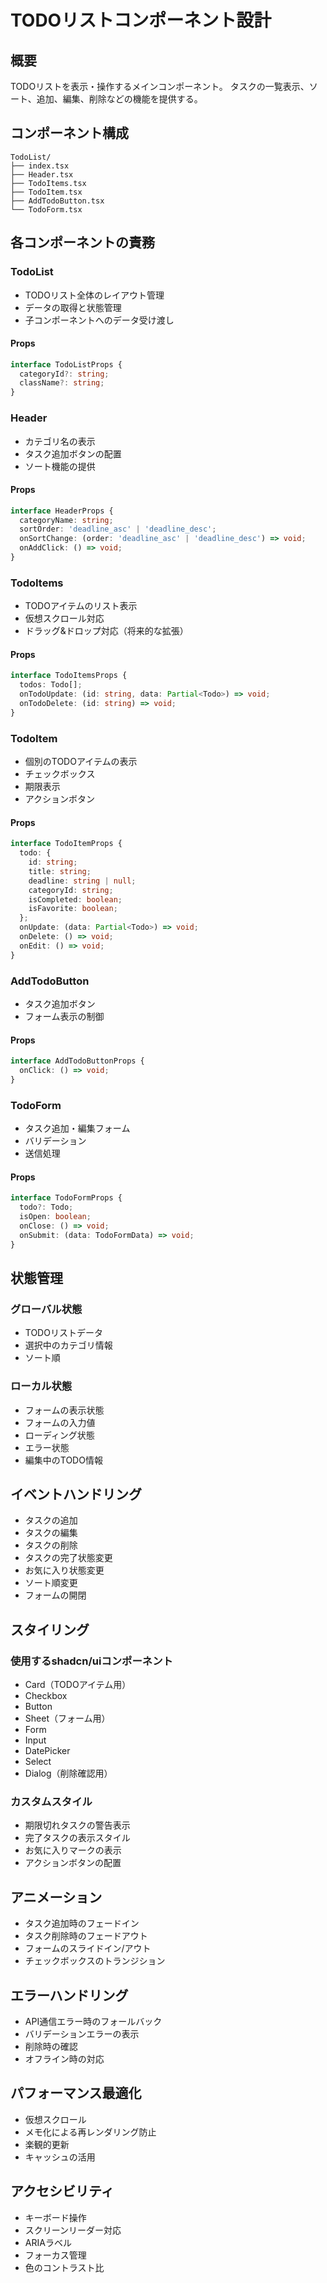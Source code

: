 # TODOリストコンポーネント設計

## 概要
TODOリストを表示・操作するメインコンポーネント。
タスクの一覧表示、ソート、追加、編集、削除などの機能を提供する。

## コンポーネント構成
```
TodoList/
├── index.tsx
├── Header.tsx
├── TodoItems.tsx
├── TodoItem.tsx
├── AddTodoButton.tsx
└── TodoForm.tsx
```

## 各コンポーネントの責務

### TodoList
- TODOリスト全体のレイアウト管理
- データの取得と状態管理
- 子コンポーネントへのデータ受け渡し

#### Props
```typescript
interface TodoListProps {
  categoryId?: string;
  className?: string;
}
```

### Header
- カテゴリ名の表示
- タスク追加ボタンの配置
- ソート機能の提供

#### Props
```typescript
interface HeaderProps {
  categoryName: string;
  sortOrder: 'deadline_asc' | 'deadline_desc';
  onSortChange: (order: 'deadline_asc' | 'deadline_desc') => void;
  onAddClick: () => void;
}
```

### TodoItems
- TODOアイテムのリスト表示
- 仮想スクロール対応
- ドラッグ&ドロップ対応（将来的な拡張）

#### Props
```typescript
interface TodoItemsProps {
  todos: Todo[];
  onTodoUpdate: (id: string, data: Partial<Todo>) => void;
  onTodoDelete: (id: string) => void;
}
```

### TodoItem
- 個別のTODOアイテムの表示
- チェックボックス
- 期限表示
- アクションボタン

#### Props
```typescript
interface TodoItemProps {
  todo: {
    id: string;
    title: string;
    deadline: string | null;
    categoryId: string;
    isCompleted: boolean;
    isFavorite: boolean;
  };
  onUpdate: (data: Partial<Todo>) => void;
  onDelete: () => void;
  onEdit: () => void;
}
```

### AddTodoButton
- タスク追加ボタン
- フォーム表示の制御

#### Props
```typescript
interface AddTodoButtonProps {
  onClick: () => void;
}
```

### TodoForm
- タスク追加・編集フォーム
- バリデーション
- 送信処理

#### Props
```typescript
interface TodoFormProps {
  todo?: Todo;
  isOpen: boolean;
  onClose: () => void;
  onSubmit: (data: TodoFormData) => void;
}
```

## 状態管理
### グローバル状態
- TODOリストデータ
- 選択中のカテゴリ情報
- ソート順

### ローカル状態
- フォームの表示状態
- フォームの入力値
- ローディング状態
- エラー状態
- 編集中のTODO情報

## イベントハンドリング
- タスクの追加
- タスクの編集
- タスクの削除
- タスクの完了状態変更
- お気に入り状態変更
- ソート順変更
- フォームの開閉

## スタイリング
### 使用するshadcn/uiコンポーネント
- Card（TODOアイテム用）
- Checkbox
- Button
- Sheet（フォーム用）
- Form
- Input
- DatePicker
- Select
- Dialog（削除確認用）

### カスタムスタイル
- 期限切れタスクの警告表示
- 完了タスクの表示スタイル
- お気に入りマークの表示
- アクションボタンの配置

## アニメーション
- タスク追加時のフェードイン
- タスク削除時のフェードアウト
- フォームのスライドイン/アウト
- チェックボックスのトランジション

## エラーハンドリング
- API通信エラー時のフォールバック
- バリデーションエラーの表示
- 削除時の確認
- オフライン時の対応

## パフォーマンス最適化
- 仮想スクロール
- メモ化による再レンダリング防止
- 楽観的更新
- キャッシュの活用

## アクセシビリティ
- キーボード操作
- スクリーンリーダー対応
- ARIAラベル
- フォーカス管理
- 色のコントラスト比
